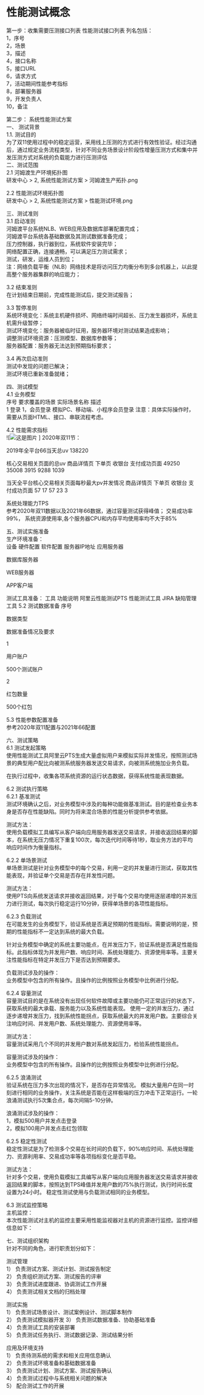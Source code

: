 # 性能测试概念

第一步：收集需要压测接口列表
性能测试接口列表
列名包括：  
1，序号  
2，场景  
3，描述  
4，接口名称  
5，接口URL  
6，请求方式  
7，活动期间性能参考指标  
8，部署服务器  
9，开发负责人  
10，备注  

第二步： 系统性能测试方案   
一、 测试背景   
1.1. 测试目的   
为了双11使用过程中的稳定运营，采用线上压测的方式进行有效性验证。经过沟通后，通过规定业务流程类型，针对不同业务场景设计阶段性增量压测方式和集中并发压测方式对系统的负载能力进行压测评估   
二、测试范围   
2.1 河姆渡生产环境拓扑图   
研发中心 > 2, 系统性能测试方案 > 河姆渡生产拓扑.png

2.2 性能测试环境拓扑图   
研发中心 > 2, 系统性能测试方案 > 性能测试环境.png

三、测试准则   
3.1 启动准则   
河姆渡平台系统NLB、WEB应用及数据库部署配置完成；   
河姆渡平台系统各基础数据及其测试数据准备完成；   
压力控制器，执行器到位，系统软件安装完毕；   
网络配置正确，连接通畅，可以满足压力测试需求；   
测试，研发，运维人员到位；   
注：网络负载平衡（NLB）网络技术是将访问压力均衡分布到多台机器上，以此提高整个服务器集群的响应能力；

3.2 结束准则   
在计划结束日期前，完成性能测试后，提交测试报告；   

3.3 暂停准则   
系统环境变化：系统主机硬件损坏、网络终端时间超长、压力发生器损坏，系统主机需升级暂停；   
测试环境变化：服务器被临时征用，服务器环境对测试结果造成影响；   
调整测试环境资源：压测模型、数据库参数等；   
服务器配置：服务器无法达到预期指标要求；   

3.4 再次启动准则   
测试中发现的问题已解决；   
测试环境已重新准备就绪；   

四、测试模型   
4.1 业务模型   
序号	 要求覆盖的场景	实际场景名称	   描述   
1	   登录	        1，会员登录      模拟PC、移动端、小程序会员登录
注意：具体实际操作时，需要从页面HTML、接口、串联流程考虑。

4.2 性能需求指标   
![![这是图片](/assets/img/philly-magic-garden.jpg "Magic Gardens")
]
2020年双11节：

2019年全平台66当天总uv 138220


核心交易相关页面的总uv	商品详情页	下单页	收银台	支付成功页面
49250	              35008	     3915	 9288	  1039

当天全平台核心交易相关页面每秒最大pv并发情况	商品详情页	下单页	收银台	支付成功页面
57	                                      17	     57	     23	       3

系统处理能力TPS   
参考2020年双11数据以及2021年66数据，通过容量测试获得峰值；
交易成功率99%， 系统资源使用率,各个服务器CPU和内存平均使用率均不大于85%
   
五、测试实施准备   
生产环境准备：   
设备	硬件配置	软件配置	服务器IP地址
应用服务器	


数据库服务器	


WEB服务器	


APP客户端	




测试工具准备：
工具	功能说明
阿里云性能测试PTS	性能测试工具
JIRA	缺陷管理工具
5.2 测试数据准备
序号

数据类型

数据准备情况及要求

1

用户账户

500个测试账户

2

红包数量

500个红包



5.3 性能参数配置准备   
参考2020年双11配置与2021年66配置   

六、测试策略   
6.1 测试发起策略   
使用性能测试工具阿里云PTS生成大量虚拟用户来模拟实际并发情况，按照测试场景的典型用户配比向被测系统服务器发送交易请求，向被测系统施加业务负载。

在执行过程中，收集各项系统资源的运行状态数据，获得系统性能表现数据。

6.2 测试执行策略   
6.2.1 基准测试   
测试环境确认之后，对业务模型中涉及的每种功能做基准测试。目的是检查业务本身是否存在性能缺陷。同时为将来混合场景的性能分析提供参考依据。

测试方法：   
使用负载模拟工具编写从客户端向应用服务器发送交易请求，并接收返回结果的脚本，在系统无压力情况下重复100次，每次迭代时间等待1秒，取业务方法的平均响应时间作为衡量指标。

6.2.2 单场景测试   
单场景测试是针对业务模型中的每个交易，利用一定的并发量进行测试，获取其性能表现，并验证单个交易是否存在并发性问题。

测试方法：   
使用PTS向系统发送请求并接收返回结果，对于每个交易均使用逐层递增的并发压力进行测试，每次执行稳定运行10分钟，获得单场景的各项性能指标。

6.2.3 负载测试   
在可能发生的业务模型下，验证系统是否满足预期的性能指标。需要说明的是，预期的性能指标不一定达到系统的最大负载。

针对业务模型中确定的系统主要功能点，在并发压力下，验证系统是否满足性能指标。此指标体现为并发用户数、响应时间、系统处理能力、资源使用率等。主要关注性能指标在特定并发压力下是否达到预期要求。

负载测试涉及的操作：   
业务模型中包含的所有操作。且操作的比例按照业务模型中比例进行分配。



6.2.4 容量测试   
容量测试目的是在系统没有出现任何软件故障或主要功能仍可正常运行的状态下，获取系统的最大承载、服务能力以及系统性能表现。
使用一定的并发压力，通过逐步递增并发压力，找到系统性能拐点，获取系统最大的并发用户数。主要综合关注响应时间、并发用户数、系统处理能力、资源使用率等。



测试方法：   
容量测试采用几个不同的并发用户数对系统发起压力，检验系统性能拐点。

容量测试涉及的操作：   
业务模型中包含的所有操作。且操作的比例按照业务模型中比例进行分配。

6.2.5 浪涌测试   
验证系统在压力多次出现的情况下，是否存在异常情况。
模拟大量用户在同一时刻进行相同的业务操作，关注系统是否能在这样极端的压力冲击下正常运行。一轮浪涌测试执行5次集合点，每次间隔5-10分钟。

浪涌测试涉及的操作：   
1，模拟500用户并发点击登录   
2，模拟100用户并发点击红包领取

6.2.5 稳定性测试   
稳定性测试是为了检测多个交易在长时间的负载下，90%响应时间、系统处理能力、资源利用率、交易成功率等各项指标变化是否平稳。

测试方法：   
针对多个交易，使用负载模拟工具编写从客户端向应用服务器发送交易请求并接收返回结果的脚本，按照达到TPS峰值并发用户数的75%执行测试，执行时间长度设置为24小时。
稳定性测试使用与负载测试相同的业务模型。

6.3 测试监控策略   
主机监控：   
本次性能测试对主机的监控主要采用性能监视器对主机的资源进行监控。监控详细信息如下：

七、测试组织架构  
针对不同的角色，进行职责划分如下：  

测试管理  
1） 负责测试方案、测试计划、测试报告制定  
2） 负责组织测试方案、测试报告的评审  
3） 负责测试进度跟进、协调测试工作开展  
4） 负责测试相关文档的归档处理  

测试实施  
1） 负责测试场景设计、测试案例设计、测试脚本制作  
2） 负责测试模拟器开发
3） 负责测试数据准备、协助基础准备  
4） 负责测试工具的安装部署  
5） 负责测试任务执行、测试数据记录、测试结果分析   

应用及环境支持  
1） 负责待测系统的需求和相关应用信息确认  
2） 负责测试环境准备和基础数据准备  
3） 负责测试计划、测试方案、测试报告确认  
4） 负责测试过程中与系统相关问题的解决  
5） 配合测试工作的开展